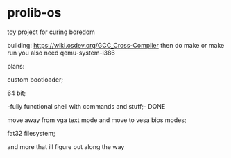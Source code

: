 # prolib-os

toy project for curing boredom

building: https://wiki.osdev.org/GCC_Cross-Compiler
then do make or make run
you also need qemu-system-i386

plans:

custom bootloader; 

64 bit; 

-fully functional shell with commands and stuff;- DONE

move away from vga text mode and move to vesa bios modes; 

fat32 filesystem; 

and more that ill figure out along the way
